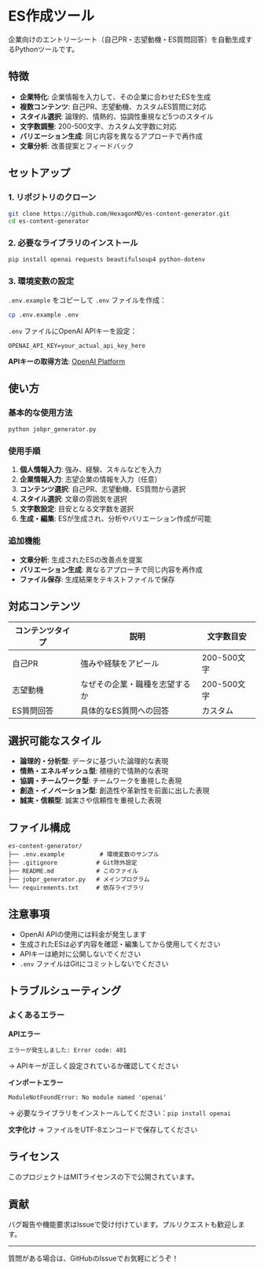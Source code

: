 # ES作成ツール

企業向けのエントリーシート（自己PR・志望動機・ES質問回答）を自動生成するPythonツールです。

## 特徴

- **企業特化**: 企業情報を入力して、その企業に合わせたESを生成
- **複数コンテンツ**: 自己PR、志望動機、カスタムES質問に対応
- **スタイル選択**: 論理的、情熱的、協調性重視など5つのスタイル
- **文字数調整**: 200-500文字、カスタム文字数に対応
- **バリエーション生成**: 同じ内容を異なるアプローチで再作成
- **文章分析**: 改善提案とフィードバック

## セットアップ

### 1. リポジトリのクローン
```bash
git clone https://github.com/HexagonMD/es-content-generator.git
cd es-content-generator
```

### 2. 必要なライブラリのインストール
```bash
pip install openai requests beautifulsoup4 python-dotenv
```

### 3. 環境変数の設定
`.env.example` をコピーして `.env` ファイルを作成：
```bash
cp .env.example .env
```

`.env` ファイルにOpenAI APIキーを設定：
```env
OPENAI_API_KEY=your_actual_api_key_here
```

**APIキーの取得方法**: [OpenAI Platform](https://platform.openai.com/api-keys)

## 使い方

### 基本的な使用方法
```bash
python jobpr_generator.py
```

### 使用手順
1. **個人情報入力**: 強み、経験、スキルなどを入力
2. **企業情報入力**: 志望企業の情報を入力（任意）
3. **コンテンツ選択**: 自己PR、志望動機、ES質問から選択
4. **スタイル選択**: 文章の雰囲気を選択
5. **文字数設定**: 目安となる文字数を選択
6. **生成・編集**: ESが生成され、分析やバリエーション作成が可能

### 追加機能
- **文章分析**: 生成されたESの改善点を提案
- **バリエーション生成**: 異なるアプローチで同じ内容を再作成
- **ファイル保存**: 生成結果をテキストファイルで保存

## 対応コンテンツ

| コンテンツタイプ | 説明 | 文字数目安 |
|---|---|---|
| 自己PR | 強みや経験をアピール | 200-500文字 |
| 志望動機 | なぜその企業・職種を志望するか | 200-500文字 |
| ES質問回答 | 具体的なES質問への回答 | カスタム |

## 選択可能なスタイル

- **論理的・分析型**: データに基づいた論理的な表現
- **情熱・エネルギッシュ型**: 積極的で情熱的な表現
- **協調・チームワーク型**: チームワークを重視した表現
- **創造・イノベーション型**: 創造性や革新性を前面に出した表現
- **誠実・信頼型**: 誠実さや信頼性を重視した表現

## ファイル構成

```
es-content-generator/
├── .env.example          # 環境変数のサンプル
├── .gitignore           # Git除外設定  
├── README.md            # このファイル
├── jobpr_generator.py   # メインプログラム
└── requirements.txt     # 依存ライブラリ
```

## 注意事項

- OpenAI APIの使用には料金が発生します
- 生成されたESは必ず内容を確認・編集してから使用してください
- APIキーは絶対に公開しないでください
- `.env` ファイルはGitにコミットしないでください

## トラブルシューティング

### よくあるエラー

**APIエラー**
```
エラーが発生しました: Error code: 401
```
→ APIキーが正しく設定されているか確認してください

**インポートエラー**
```
ModuleNotFoundError: No module named 'openai'
```
→ 必要なライブラリをインストールしてください：`pip install openai`

**文字化け**
→ ファイルをUTF-8エンコードで保存してください

## ライセンス

このプロジェクトはMITライセンスの下で公開されています。

## 貢献

バグ報告や機能要求はIssueで受け付けています。プルリクエストも歓迎します。

---

質問がある場合は、GitHubのIssueでお気軽にどうぞ！